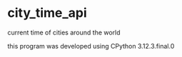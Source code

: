 # city_time_api
current time of cities around the world

this program was developed using CPython 3.12.3.final.0
